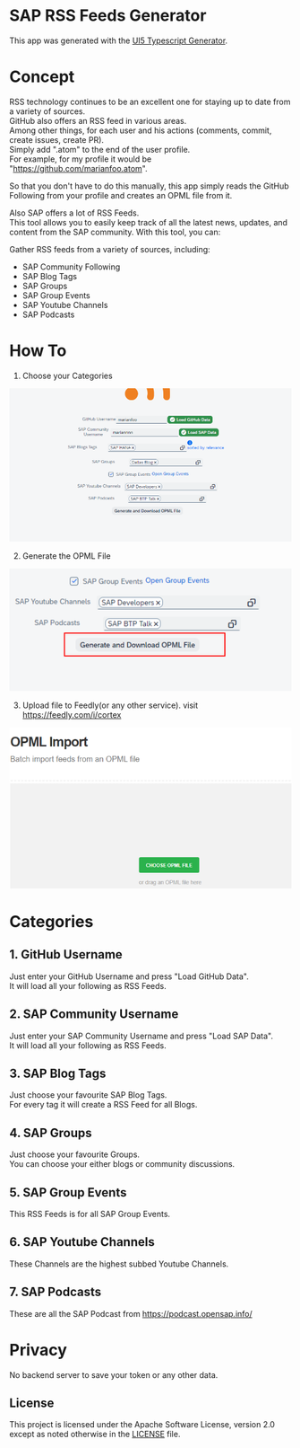 # SAP RSS Feeds Generator

This app was generated with the [UI5 Typescript Generator](https://github.com/ui5-community/generator-ui5-ts-app).

# Concept

RSS technology continues to be an excellent one for staying up to date from a variety of sources.  
GitHub also offers an RSS feed in various areas.  
Among other things, for each user and his actions (comments, commit, create issues, create PR).  
Simply add ".atom" to the end of the user profile.  
For example, for my profile it would be "https://github.com/marianfoo.atom".

So that you don't have to do this manually, this app simply reads the GitHub Following from your profile and creates an OPML file from it.

Also SAP offers a lot of RSS Feeds.  
This tool allows you to easily keep track of all the latest news, updates, and content from the SAP community. With this tool, you can:

Gather RSS feeds from a variety of sources, including:

- SAP Community Following
- SAP Blog Tags
- SAP Groups
- SAP Group Events
- SAP Youtube Channels
- SAP Podcasts

# How To

1. Choose your Categories

![Choose Categories](./img/choose-categories.png)

2. Generate the OPML File

![Generate OPML File](./img/generate_opml.png)

3. Upload file to Feedly(or any other service). visit https://feedly.com/i/cortex

![Upload to Feedly](./img/upload_feedly.png)

# Categories

## 1. GitHub Username

Just enter your GitHub Username and press "Load GitHub Data".  
It will load all your following as RSS Feeds.
## 2. SAP Community Username

Just enter your SAP Community Username and press "Load SAP Data".  
It will load all your following as RSS Feeds.

## 3. SAP Blog Tags

Just choose your favourite SAP Blog Tags.  
For every tag it will create a RSS Feed for all Blogs.

## 4. SAP Groups

Just choose your favourite Groups.  
You can choose your either blogs or community discussions.

## 5. SAP Group Events

This RSS Feeds is for all SAP Group Events.

## 6. SAP Youtube Channels

These Channels are the highest subbed Youtube Channels.

## 7. SAP Podcasts

These are all the SAP Podcast from https://podcast.opensap.info/

# Privacy

No backend server to save your token or any other data.  

## License

This project is licensed under the Apache Software License, version 2.0 except as noted otherwise in the [LICENSE](LICENSE) file.
